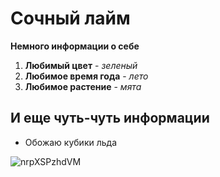 # Сочный лайм

**Немного информации о себе**

1.  **Любимый цвет** - _зеленый_
2. **Любимое время года** - _лето_
3. **Любимое растение** - _мята_

## И еще чуть-чуть информации

- Обожаю кубики льда

![nrpXSPzhdVM](https://github.com/888KEKC888/webpage/assets/163746741/f4ec6133-0e59-4558-8a9b-414d344098ff)
